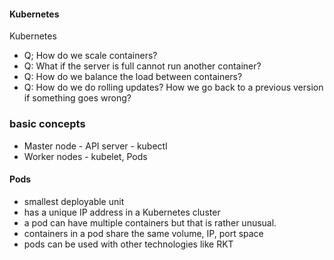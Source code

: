 #### Kubernetes
Kubernetes
* Q; How do we scale containers?
* Q: What if the server is full cannot run another container?
* Q: How do we balance the load between containers?
* Q: How do we do rolling updates? How we go back to a previous version if something goes wrong?

### basic concepts
* Master node - API server - kubectl
* Worker nodes - kubelet, Pods

#### Pods
* smallest deployable unit
* has a unique IP address in a Kubernetes cluster
* a pod can have multiple containers but that is rather unusual.
* containers in a pod share the same volume, IP, port space
* pods can be used with other technologies like RKT
